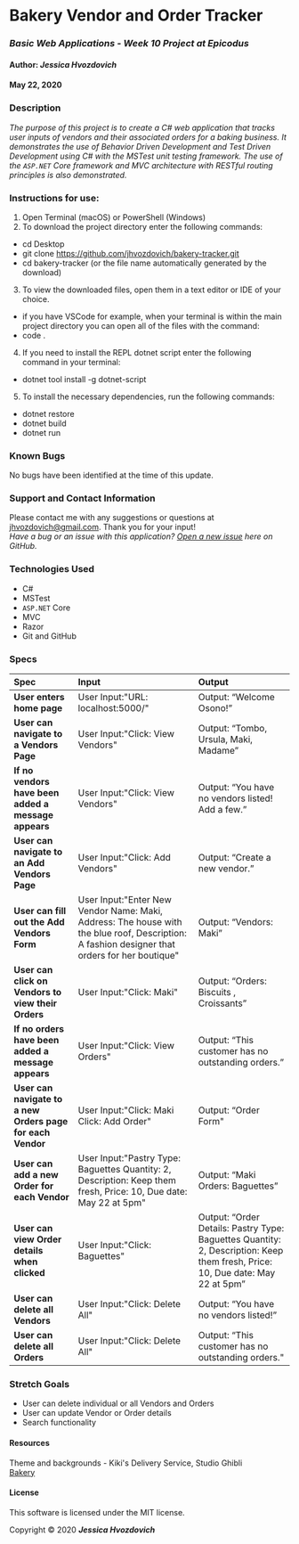 # **Bakery Vendor and Order Tracker**

### _Basic Web Applications - Week 10 Project at Epicodus_

#### Author: **_Jessica Hvozdovich_**
#### May 22, 2020

### Description

_The purpose of this project is to create a C# web application that tracks user inputs of vendors and their associated orders for a baking business. It demonstrates the use of Behavior Driven Development and Test Driven Development using C# with the MSTest unit testing framework. The use of the `ASP.NET` Core framework and MVC architecture with RESTful routing principles is also demonstrated._

### Instructions for use:

1. Open Terminal (macOS) or PowerShell (Windows)
2. To download the project directory enter the following commands:
* cd Desktop
* git clone https://github.com/jhvozdovich/bakery-tracker.git
* cd bakery-tracker (or the file name automatically generated by the download)
3. To view the downloaded files, open them in a text editor or IDE of your choice.
* if you have VSCode for example, when your terminal is within the main project directory you can open all of the files with the command:
* code .
4. If you need to install the REPL dotnet script enter the following command in your terminal: 
* dotnet tool install -g dotnet-script
5. To install the necessary dependencies, run the following commands:
* dotnet restore
* dotnet build
* dotnet run

### Known Bugs

No bugs have been identified at the time of this update.

### Support and Contact Information

Please contact me with any suggestions or questions at jhvozdovich@gmail.com. Thank you for your input!  
_Have a bug or an issue with this application? [Open a new issue](https://github.com/jhvozdovich/bakery-tracker/issues) here on GitHub._

### Technologies Used

* C#
* MSTest
* `ASP.NET` Core
* MVC
* Razor
* Git and GitHub

### Specs
| Spec | Input | Output |
| :------------- | :------------- | :------------- |
| **User enters home page** | User Input:"URL: localhost:5000/" | Output: “Welcome Osono!” |
| **User can navigate to a Vendors Page** | User Input:"Click: View Vendors" | Output: “Tombo, Ursula, Maki, Madame” |
| **If no vendors have been added a message appears** | User Input:"Click: View Vendors" | Output: “You have no vendors listed! Add a few.” |
| **User can navigate to an Add Vendors Page** | User Input:"Click: Add Vendors" | Output: “Create a new vendor.” |
| **User can fill out the Add Vendors Form** | User Input:"Enter New Vendor Name: Maki, Address: The house with the blue roof, Description: A fashion designer that orders for her boutique" | Output: “Vendors: Maki” |
| **User can click on Vendors to view their Orders** | User Input:"Click: Maki" | Output: “Orders: Biscuits , Croissants” |
| **If no orders have been added a message appears** | User Input:"Click: View Orders" | Output: “This customer has no outstanding orders.” |
| **User can navigate to a new Orders page for each Vendor** | User Input:"Click: Maki Click: Add Order" | Output: “Order Form" |
| **User can add a new Order for each Vendor** | User Input:"Pastry Type: Baguettes Quantity: 2, Description: Keep them fresh, Price: 10, Due date: May 22 at 5pm" | Output: “Maki Orders: Baguettes” |
| **User can view Order details when clicked** | User Input:"Click: Baguettes" | Output: “Order Details: Pastry Type: Baguettes Quantity: 2, Description: Keep them fresh, Price: 10, Due date: May 22 at 5pm” |
| **User can delete all Vendors** | User Input:"Click: Delete All" | Output: “You have no vendors listed!” |
| **User can delete all Orders** | User Input:"Click: Delete All" | Output: “This customer has no outstanding orders." |

### Stretch Goals
* User can delete individual or all Vendors and Orders
* User can update Vendor or Order details
* Search functionality

#### Resources

Theme and backgrounds - Kiki's Delivery Service, Studio Ghibli
<br>
[Bakery](https://pbs.twimg.com/media/CeWxkxIWsAECgAh.jpg)

#### License

This software is licensed under the MIT license.

Copyright © 2020 **_Jessica Hvozdovich_**